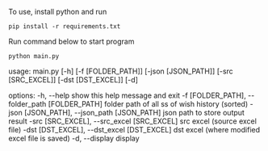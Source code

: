 
To use, install python and run 
```
pip install -r requirements.txt
```

Run command below to start program
```
python main.py
```
usage: main.py [-h] [-f [FOLDER_PATH]] [-json [JSON_PATH]] [-src [SRC_EXCEL]]
               [-dst [DST_EXCEL]] [-d]

options:
  -h, --help            show this help message and exit
  -f [FOLDER_PATH], --folder_path [FOLDER_PATH]
                        folder path of all ss of wish history (sorted)
  -json [JSON_PATH], --json_path [JSON_PATH]
                        json path to store output result
  -src [SRC_EXCEL], --src_excel [SRC_EXCEL]
                        src excel (source excel file)
  -dst [DST_EXCEL], --dst_excel [DST_EXCEL]
                        dst excel (where modified excel file is saved)
  -d, --display         display
